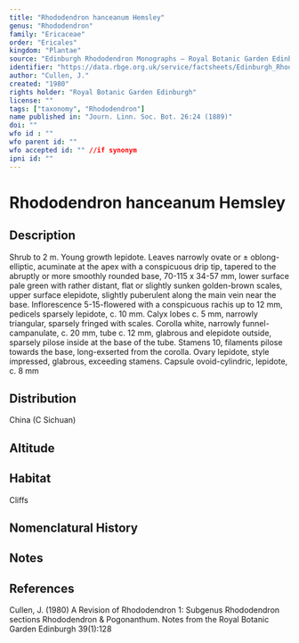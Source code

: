 ```yaml
---
title: "Rhododendron hanceanum Hemsley"
genus: "Rhododendron"
family: "Ericaceae"
order: "Ericales"
kingdom: "Plantae"
source: "Edinburgh Rhododendron Monographs – Royal Botanic Garden Edinburgh"
identifier: "https://data.rbge.org.uk/service/factsheets/Edinburgh_Rhododendron_Monographs.xhtml"
author: "Cullen, J."
created: "1980"
rights holder: "Royal Botanic Garden Edinburgh"
license: ""
tags: ["taxonomy", "Rhododendron"]
name published in: "Journ. Linn. Soc. Bot. 26:24 (1889)"
doi: ""
wfo id : ""
wfo parent id: ""
wfo accepted id: "" //if synonym                      
ipni id: ""
---
```


                       

# Rhododendron hanceanum Hemsley

## Description
Shrub to 2 m. Young growth lepidote. Leaves narrowly ovate or ± oblong-elliptic, acuminate at the apex with a conspicuous drip tip, tapered to the abruptly or more smoothly rounded base, 70-115 x 34-57 mm, lower surface pale green with rather distant, flat or slightly sunken golden-brown scales, upper surface elepidote, slightly puberulent along the main vein near the base. Inflorescence 5-15-flowered with a conspicuous rachis up to 12 mm, pedicels sparsely lepidote, c. 10 mm. Calyx lobes c. 5 mm, narrowly triangular, sparsely fringed with scales. Corolla white, narrowly funnel-campanulate, c. 20 mm, tube c. 12 mm, glabrous and elepidote outside, sparsely pilose inside at the base of the tube. Stamens 10, filaments pilose towards the base, long-exserted from the corolla. Ovary lepidote, style impressed, glabrous, exceeding stamens. Capsule ovoid-cylindric, lepidote, c. 8 mm

## Distribution
China (C Sichuan)

## Altitude


## Habitat
Cliffs

## Nomenclatural History

                       
## Notes


## References

Cullen, J. (1980) A Revision of Rhododendron 1: Subgenus Rhododendron sections Rhododendron & Pogonanthum. Notes from the Royal Botanic Garden Edinburgh 39(1):128
